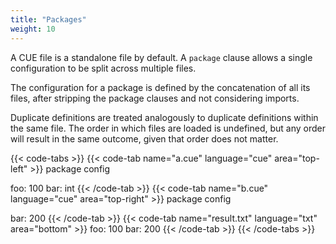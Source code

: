 ```yaml
---
title: "Packages"
weight: 10
---
```


A CUE file is a standalone file by default.
A `package` clause allows a single configuration to be split across multiple
files.

The configuration for a package is defined by the concatenation of all its
files, after stripping the package clauses and not considering imports.

Duplicate definitions are treated analogously to duplicate definitions within
the same file.
The order in which files are loaded is undefined, but any order will result
in the same outcome, given that order does not matter.

{{< code-tabs >}}
{{< code-tab name="a.cue" language="cue" area="top-left" >}}
package config

foo: 100
bar: int
{{< /code-tab >}}
{{< code-tab name="b.cue" language="cue" area="top-right" >}}
package config

bar: 200
{{< /code-tab >}}
{{< code-tab name="result.txt" language="txt" area="bottom" >}}
foo: 100
bar: 200
{{< /code-tab >}}
{{< /code-tabs >}}
